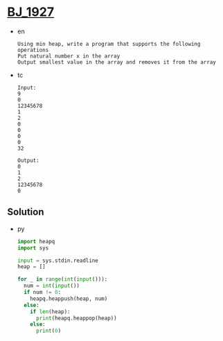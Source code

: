 # [BJ_1927](https://acmicpc.net/problem/1927)

* en

  ```en
  Using min heap, write a program that supports the following operations
  Put natural number x in the array
  Output smallest value in the array and removes it from the array
  ```

* tc

  ```tc
  Input:
  9
  0
  12345678
  1
  2
  0
  0
  0
  0
  32

  Output:
  0
  1
  2
  12345678
  0
  ```

## Solution

* py

  ```py
  import heapq
  import sys

  input = sys.stdin.readline
  heap = []

  for _ in range(int(input())):
    num = int(input())
    if num != 0:
      heapq.heappush(heap, num)
    else:
      if len(heap):
        print(heapq.heappop(heap))
      else:
        print(0)
  ```
